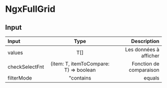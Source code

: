# NgxFullGrid

## Input

| Input          |                  Type                  |             Description |
| :------------- | :------------------------------------: | ----------------------: |
| values         |                  T[]                   |  Les données à afficher |
| checkSelectFnt | (item: T, itemToCompare: T) => boolean | Fonction de comparaison |
| filterMode     |              "contains               |                equals | startWith" |  |

